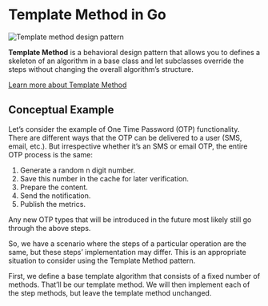 **Template Method** in Go
=========================

![Template method design pattern](https://refactoring.guru/images/patterns/content/template-method/template-method.png)

**Template Method** is a behavioral design pattern that allows you to defines a skeleton of an algorithm in a base class and let subclasses override the steps without changing the overall algorithm’s structure.

[Learn more about Template Method](https://refactoring.guru/design-patterns/template-method)

Conceptual Example
------------------

Let’s consider the example of One Time Password (OTP) functionality. There are different ways that the OTP can be delivered to a user (SMS, email, etc.). But irrespective whether it’s an SMS or email OTP, the entire OTP process is the same:

1.  Generate a random n digit number.
2.  Save this number in the cache for later verification.
3.  Prepare the content.
4.  Send the notification.
5.  Publish the metrics.

Any new OTP types that will be introduced in the future most likely still go through the above steps.

So, we have a scenario where the steps of a particular operation are the same, but these steps’ implementation may differ. This is an appropriate situation to consider using the Template Method pattern.

First, we define a base template algorithm that consists of a fixed number of methods. That’ll be our template method. We will then implement each of the step methods, but leave the template method unchanged.